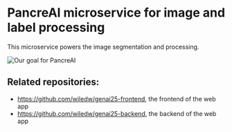 # PancreAI microservice for image and label processing

This microservice powers the image segmentation and processing.

![Our goal for PancreAI](output_pancreas.gif)

## Related repositories:

* https://github.com/wiledw/genai25-frontend, the frontend of the web app
* https://github.com/wiledw/genai25-backend, the backend of the web app
